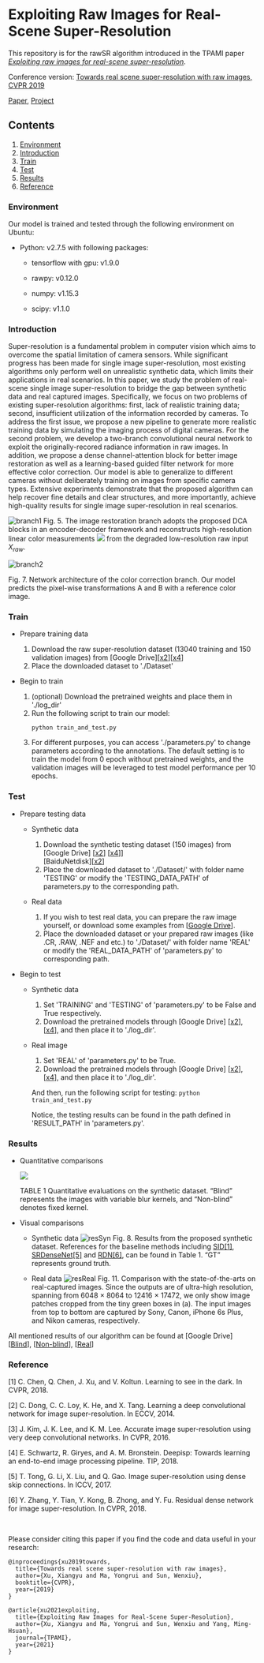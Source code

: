 # Exploiting Raw Images for Real-Scene Super-Resolution

This repository is for the rawSR algorithm introduced in the TPAMI paper [*Exploiting raw images for real-scene super-resolution*](https://arxiv.org/pdf/2102.01579.pdf).

Conference version: [Towards real scene super-resolution with raw images, CVPR 2019](https://arxiv.org/abs/1905.12156)

[Paper](https://arxiv.org/pdf/2102.01579.pdf), [Project](https://sites.google.com/view/xiangyuxu/rawsr_pami)

## Contents

1. [Environment](#1)
2. [Introduction](#2)
3. [Train](#3)
4. [Test](#4)
5. [Results](#5)
6. [Reference](#6)


<h3 id="1">Environment</h3>
Our model is trained and tested through the following environment on Ubuntu:

* Python: v2.7.5 with following packages:

    * tensorflow with gpu: v1.9.0
    
    * rawpy: v0.12.0
    
    * numpy: v1.15.3
    
    * scipy: v1.1.0

<h3 id="2">Introduction</h3>
Super-resolution is a fundamental problem in computer vision which aims to overcome the spatial limitation of camera
sensors. While significant progress has been made for single image super-resolution, most existing algorithms only perform well on
unrealistic synthetic data, which limits their applications in real scenarios. In this paper, we study the problem of real-scene single
image super-resolution to bridge the gap between synthetic data and real captured images. Specifically, we focus on two problems of
existing super-resolution algorithms: first, lack of realistic training data; second, insufficient utilization of the information recorded by
cameras. To address the first issue, we propose a new pipeline to generate more realistic training data by simulating the imaging
process of digital cameras. For the second problem, we develop a two-branch convolutional neural network to exploit the
originally-recored radiance information in raw images. In addition, we propose a dense channel-attention block for better image
restoration as well as a learning-based guided filter network for more effective color correction. Our model is able to generalize to
different cameras without deliberately training on images from specific camera types. Extensive experiments demonstrate that the
proposed algorithm can help recover fine details and clear structures, and more importantly, achieve high-quality results for single
image super-resolution in real scenarios.

![branch1](http://ww1.sinaimg.cn/large/008cBKqfly1gjxxavsuqlj30y009tab3.jpg)
Fig. 5. The image restoration branch adopts the proposed DCA blocks in an encoder-decoder framework and reconstructs high-resolution linear
color measurements ![](http://latex.codecogs.com/gif.latex?\\widehat{X}_{lin}) from the degraded low-resolution raw input $`X_{raw}`$.


![branch2](http://ww1.sinaimg.cn/large/008cBKqfly1gjxysiy5epj30g804wglq.jpg)

Fig. 7. Network architecture of the color correction branch. Our model
predicts the pixel-wise transformations A and B with a reference color
image.


<h3 id="3">Train</h3>

* Prepare training data
    1. Download the raw super-resolution dataset (13040 training and 150 validation images) from [Google Drive][[x2](https://drive.google.com/file/d/1U0EvzwAB7Dq7bLeit595gNpEKU4ya0wl/view?usp=sharing)][[x4](https://drive.google.com/drive/folders/1JQN8rKEHiq19RFxzNGOa4SiasFR1vb4g?usp=sharing)]
    2. Place the downloaded dataset to './Dataset'

* Begin to train
    1. (optional) Download the pretrained  weights and place them in './log_dir'
    2. Run the following script to train our model:
        ```
        python train_and_test.py
        ```
    3. For different purposes, you can access './parameters.py' to change parameters according to the annotations. The default setting is to train the model from 0 epoch without pretrained weights, and the validation images will be leveraged to test model performance per 10 epochs. 

<h3 id="4">Test</h3>

* Prepare testing data
    * Synthetic data
        1. Download the synthetic testing dataset (150 images) from [Google Drive]
        [[x2](https://drive.google.com/open?id=1hoXGO_4vWRmRFoMIiQ32KwN_12kgNn7j)]
        [[x4](https://drive.google.com/drive/folders/1GB1QdPOQaW9iU-zdDXaTeesfEGvCpPj4?usp=sharing)]]  
        [BaiduNetdisk][[x2](https://pan.baidu.com/s/1z972Ic5X3zmMdwkMeOwA2w)]
        2. Place the downloaded dataset to './Dataset/' with folder name 'TESTING' or modify the 'TESTING_DATA_PATH' of parameters.py  to the corresponding path.
    
    * Real data
        1. If you wish to test real data, you can prepare the raw image yourself, or download some examples from 
        [[Google Drive](https://drive.google.com/drive/folders/1EfRQV0Cvn1JFl1XGG3r3r9iHPvplmB7L?usp=sharing)].
        2. Place the downloaded dataset or your prepared raw images (like .CR, .RAW, .NEF and etc.) to './Dataset/' with folder name 'REAL' or modify the 'REAL_DATA_PATH' of 'parameters.py' to corresponding path.
    
* Begin to test
    * Synthetic data
        1. Set 'TRAINING' and 'TESTING' of 'parameters.py' to be False and True respectively.
        2. Download the pretrained models through [Google Drive] [[x2](https://drive.google.com/drive/folders/1l91w51ou-p_2cVVbUCWDLGRUv_twnWcd?usp=sharing)], 
        [[x4](https://drive.google.com/drive/folders/1ZCp22cjZrKrQEoLC70YGnf8JbOGyw53P?usp=sharing)], and then place it to './log_dir'.
    
    * Real image
        1. Set 'REAL' of 'parameters.py' to be True.
        2. Download the pretrained models through [Google Drive] [[x2](https://drive.google.com/drive/folders/1l91w51ou-p_2cVVbUCWDLGRUv_twnWcd?usp=sharing)], [[x4](https://drive.google.com/drive/folders/1ZCp22cjZrKrQEoLC70YGnf8JbOGyw53P?usp=sharing)], and then place it to './log_dir'.
    
        And then, run the following script for testing:
            ```
            python train_and_test.py
            ```
        
        Notice, the testing results can be found in the path defined in 'RESULT_PATH' in 'parameters.py'.

<h3 id="5">Results</h3>

* Quantitative comparisons

    ![](http://ww1.sinaimg.cn/large/008cBKqfly1gjxwovx9i1j30cj05875o.jpg)

    TABLE 1
Quantitative evaluations on the synthetic dataset. “Blind” represents the
images with variable blur kernels, and “Non-blind” denotes fixed kernel.
    
* Visual comparisons
    * Synthetic data
    ![resSyn](http://ww1.sinaimg.cn/large/008cBKqfly1gjxwtfc9h8j30vk0hj1kx.jpg)
    Fig. 8. Results from the proposed synthetic dataset. References for the baseline methods including [SID[1]](#r1), [SRDenseNet[5]](#r5) and [RDN[6]](#r6), can be found in Table 1. “GT” represents ground truth.
    
    * Real data
    ![resReal](http://ww1.sinaimg.cn/large/008cBKqfly1gjxx8gdy2bj30uk0jmx2j.jpg)
    Fig. 11. Comparison with the state-of-the-arts on real-captured images. Since the outputs are of ultra-high resolution, spanning from 6048 × 8064 to
12416 × 17472, we only show image patches cropped from the tiny green boxes in (a). The input images from top to bottom are captured by Sony,
Canon, iPhone 6s Plus, and Nikon cameras, respectively.


All mentioned results of our algorithm can be found at [Google Drive]
[[Blind](https://drive.google.com/drive/folders/1BBCe157U3pBJWagJmTSYcvWzA5Iz2B1P?usp=sharing)], 
[[Non-blind](https://drive.google.com/drive/folders/1Atrstf9pLvezvs3iHWZXGDsTi74YTOYQ?usp=sharing)], 
[[Real](https://drive.google.com/drive/folders/17ldDW-CIiOXVh3lCwg4bIkVDmLNnp2r2?usp=sharing)]

    
<h3 id="6">Reference</h3>

<h id="r1">[1] C. Chen, Q. Chen, J. Xu, and V. Koltun. Learning to see in the dark. In CVPR, 2018.</h3>

<h id="r2">[2] C. Dong, C. C. Loy, K. He, and X. Tang. Learning a deep convolutional network for image super-resolution. In ECCV, 2014. </h3>

<h id="r3">[3] J. Kim, J. K. Lee, and K. M. Lee. Accurate image super-resolution using very deep convolutional networks. In CVPR, 2016.</h3>

<h id="r4">[4] E. Schwartz, R. Giryes, and A. M. Bronstein. Deepisp: Towards learning an end-to-end image processing pipeline. TIP, 2018.</h3>

<h id="r4">[5] T. Tong, G. Li, X. Liu, and Q. Gao. Image super-resolution using dense skip connections. In ICCV, 2017.</h3>

<h id="r4">[6] Y. Zhang, Y. Tian, Y. Kong, B. Zhong, and Y. Fu. Residual dense network for image super-resolution. In CVPR, 2018.</h3>



&nbsp;
&nbsp;

Please consider citing this paper if you find the code and data useful in your research:
```
@inproceedings{xu2019towards,
  title={Towards real scene super-resolution with raw images},
  author={Xu, Xiangyu and Ma, Yongrui and Sun, Wenxiu},
  booktitle={CVPR},
  year={2019}
}

@article{xu2021exploiting,
  title={Exploiting Raw Images for Real-Scene Super-Resolution},
  author={Xu, Xiangyu and Ma, Yongrui and Sun, Wenxiu and Yang, Ming-Hsuan},
  journal={TPAMI},
  year={2021}
}
```
